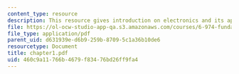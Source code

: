 ```yaml
---
content_type: resource
description: This resource gives introduction on electronics and its application.
file: https://ol-ocw-studio-app-qa.s3.amazonaws.com/courses/6-974-fundamentals-of-photonics-quantum-electronics-spring-2006/460c9a11766b4679f83476bd26ff9fa4_chapter1.pdf
file_type: application/pdf
parent_uid: d631939e-d6b9-259b-8709-5c1a36b10de6
resourcetype: Document
title: chapter1.pdf
uid: 460c9a11-766b-4679-f834-76bd26ff9fa4
---
```

